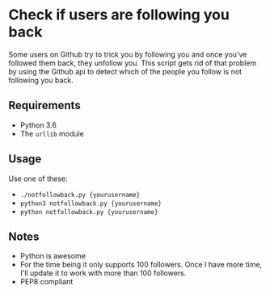 # Check if users are following you back
Some users on Github try to trick you by following you and once you've followed them back, they unfollow you. This script gets rid of that problem by using the Github api to detect which of the people you follow is not following you back.

## Requirements
* Python 3.6
* The ``urllib`` module

## Usage
Use one of these:
* ``./notfollowback.py {yourusername}``
* ``python3 notfollowback.py {yourusername}``
* ``python notfollowback.py {yourusername}``

## Notes
* Python is awesome
* For the time being it only supports 100 followers. Once I have more time, I'll update it to work with more than 100 followers.
* PEP8 compliant